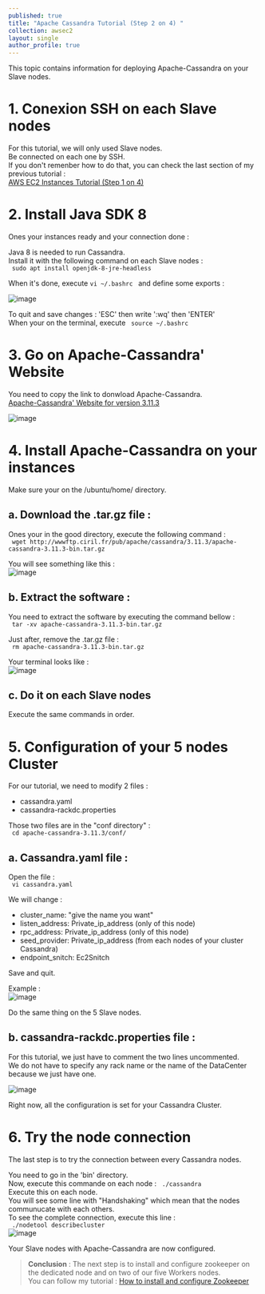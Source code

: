 ```yaml
---
published: true
title: "Apache Cassandra Tutorial (Step 2 on 4) "
collection: awsec2
layout: single
author_profile: true
---
```


This topic contains information for deploying Apache-Cassandra on your Slave nodes.


# 1. Conexion SSH on each Slave nodes

For this tutorial, we will only used Slave nodes.  
Be connected on each one by SSH.  
If you don't remenber how to do that, you can check the last section of my previous tutorial :   
<span style="color:blue">[AWS EC2 Instances Tutorial (Step 1 on 4)](https://anthonyhoudaille.github.io//awsec2/04_Aws_EC2_Tutorial/)</span> 


# 2. Install Java SDK 8

Ones your instances ready and your connection done :

Java 8 is needed to run Cassandra.  
Install it with the following command on each Slave nodes :   
``` sudo apt install openjdk-8-jre-headless```

When it's done, execute  ```vi ~/.bashrc ``` and define some exports :  

![image](https://AnthonyHoudaille.github.io/images/Cassandra_exports.png)

To quit and save changes : 
'ESC' then write ':wq' then 'ENTER'   
When your on the terminal, execute  ``` source ~/.bashrc```


# 3. Go on Apache-Cassandra' Website 

You need to copy the link to donwload Apache-Cassandra.  
<span style="color:blue">[Apache-Cassandra' Website for version 3.11.3](http://www.apache.org/dyn/closer.lua/cassandra/3.11.3/apache-cassandra-3.11.3-bin.tar.gz)</span> 

![image](https://AnthonyHoudaille.github.io/images/Cassandra_Website.png)


# 4. Install Apache-Cassandra on your instances

Make sure your on the /ubuntu/home/ directory.  

## a. Download the .tar.gz file :

Ones your in the good directory, execute the following command :  
``` wget http://wwwftp.ciril.fr/pub/apache/cassandra/3.11.3/apache-cassandra-3.11.3-bin.tar.gz```

You will see something like this :  
![image](https://AnthonyHoudaille.github.io/images/Cassandra_Wget.png)

## b. Extract the software :

You need to extract the software by executing the command bellow :  
``` tar -xv apache-cassandra-3.11.3-bin.tar.gz```

Just after, remove the .tar.gz file :  
``` rm apache-cassandra-3.11.3-bin.tar.gz```

Your terminal looks like :  
![image](https://AnthonyHoudaille.github.io/images/Cassandra_Extract.png)

## c. Do it on each Slave nodes 

Execute the same commands in order.


# 5. Configuration of your 5 nodes Cluster 

For our tutorial, we need to modify 2 files :  
* cassandra.yaml
* cassandra-rackdc.properties   

Those two files are in the "conf directory" :  
``` cd apache-cassandra-3.11.3/conf/```

## a. Cassandra.yaml file :

Open the file :  
``` vi cassandra.yaml```

We will change : 
* cluster_name: "give the name you want"
* listen_address: Private_ip_address (only of this node)
* rpc_address: Private_ip_address (only of this node)
* seed_provider: Private_ip_address (from each nodes of your cluster Cassandra)
* endpoint_snitch: Ec2Snitch

Save and quit.

Example :  
![image](https://AnthonyHoudaille.github.io/images/Cassandra_yaml.png)

Do the same thing on the 5 Slave nodes.

## b. cassandra-rackdc.properties file : 

For this tutorial, we just have to comment the two lines uncommented.  
We do not have to specify any rack name or the name of the DataCenter because we just have one.  

![image](https://AnthonyHoudaille.github.io/images/Cassandra_rack.png)


Right now, all the configuration is set for your Cassandra Cluster.   

# 6. Try the node connection

The last step is to try the connection between every Cassandra nodes.  

You need to go in the 'bin' directory.   
Now, execute this commande on each node : 
``` ./cassandra```    
Execute this on each node.  
You will see some line with "Handshaking" which mean that the nodes communucate with each others.  
To see the complete connection, execute this line :  
``` ./nodetool describecluster```  
![image](https://AnthonyHoudaille.github.io/images/Cassandra_Final.png)



Your Slave nodes with Apache-Cassandra are now configured.  

> **Conclusion** : The next step is to install and configure zookeeper on the dedicated node and on two of our five Workers nodes.  
You can follow my tutorial : 
<span style="color:blue">[How to install and configure Zookeeper](https://anthonyhoudaille.github.io//awsec2/02_Zookeeper_Tutorial/)</span> 
